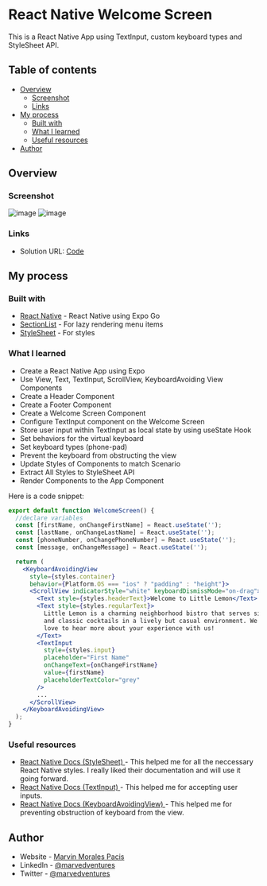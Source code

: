 # React Native Welcome Screen

This is a React Native App using TextInput, custom keyboard types and StyleSheet API.

## Table of contents

- [Overview](#overview)
  - [Screenshot](#screenshot)
  - [Links](#links)
- [My process](#my-process)
  - [Built with](#built-with)
  - [What I learned](#what-i-learned)
  - [Useful resources](#useful-resources)
- [Author](#author)

## Overview

### Screenshot

![image](https://user-images.githubusercontent.com/108392678/201511433-b1ce993f-d293-4a1e-8b56-f25894176d9e.png)
![image](https://user-images.githubusercontent.com/108392678/201511493-358f4db4-939d-4456-b05a-ab2be59fd149.png)

### Links

- Solution URL: [Code](https://github.com/marvedventures/little-lemon-app-part4)

## My process

### Built with
- [React Native](https://reactnative.dev/docs/environment-setup) - React Native using Expo Go
- [SectionList](https://reactnative.dev/docs/sectionlist) - For lazy rendering menu items
- [StyleSheet](https://reactnative.dev/docs/stylesheet) - For styles

### What I learned

- Create a React Native App using Expo
- Use View, Text, TextInput, ScrollView, KeyboardAvoiding View Components
- Create a Header Component
- Create a Footer Component  
- Create a Welcome Screen Component  
- Configure TextInput component on the Welcome Screen  
- Store user input within TextInput as local state by using useState Hook
- Set behaviors for the virtual keyboard
- Set keyboard types (phone-pad)
- Prevent the keyboard from obstructing the view
- Update Styles of Components to match Scenario
- Extract All Styles to StyleSheet API 
- Render Components to the App Component

Here is a code snippet: 
```jsx
export default function WelcomeScreen() {
  //declare variables
  const [firstName, onChangeFirstName] = React.useState('');
  const [lastName, onChangeLastName] = React.useState('');
  const [phoneNumber, onChangePhoneNumber] = React.useState('');
  const [message, onChangeMessage] = React.useState('');

  return (
    <KeyboardAvoidingView
      style={styles.container}
      behavior={Platform.OS === "ios" ? "padding" : "height"}>
      <ScrollView indicatorStyle="white" keyboardDismissMode="on-drag">
        <Text style={styles.headerText}>Welcome to Little Lemon</Text>
        <Text style={styles.regularText}>
          Little Lemon is a charming neighborhood bistro that serves simple food
          and classic cocktails in a lively but casual environment. We would
          love to hear more about your experience with us!
        </Text>
        <TextInput
          style={styles.input}
          placeholder="First Name"
          onChangeText={onChangeFirstName}
          value={firstName}
          placeholderTextColor="grey"
        />
        ...
      </ScrollView>
    </KeyboardAvoidingView>
  );
}

```

### Useful resources

- [React Native Docs (StyleSheet) ](https://reactnative.dev/docs/stylesheet) - This helped me for all the neccessary React Native styles. I really liked their documentation and will use it going forward.  
- [React Native Docs (TextInput) ](https://reactnative.dev/docs/textinput) - This helped me for accepting user inputs. 
- [React Native Docs (KeyboardAvoidingView) ](https://reactnative.dev/docs/keyboardavoidingview) - This helped me for preventing obstruction of keyboard from the view. 

## Author

- Website - [Marvin Morales Pacis](https://marvin-morales-pacis.vercel.app/)
- LinkedIn - [@marvedventures](https://www.linkedin.com/in/marvedventures/)
- Twitter - [@marvedventures](https://www.twitter.com/marvedventures)
